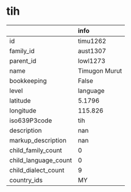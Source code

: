 # tih
|                      | info          |
|:---------------------|:--------------|
| id                   | timu1262      |
| family_id            | aust1307      |
| parent_id            | lowl1273      |
| name                 | Timugon Murut |
| bookkeeping          | False         |
| level                | language      |
| latitude             | 5.1796        |
| longitude            | 115.826       |
| iso639P3code         | tih           |
| description          | nan           |
| markup_description   | nan           |
| child_family_count   | 0             |
| child_language_count | 0             |
| child_dialect_count  | 9             |
| country_ids          | MY            |